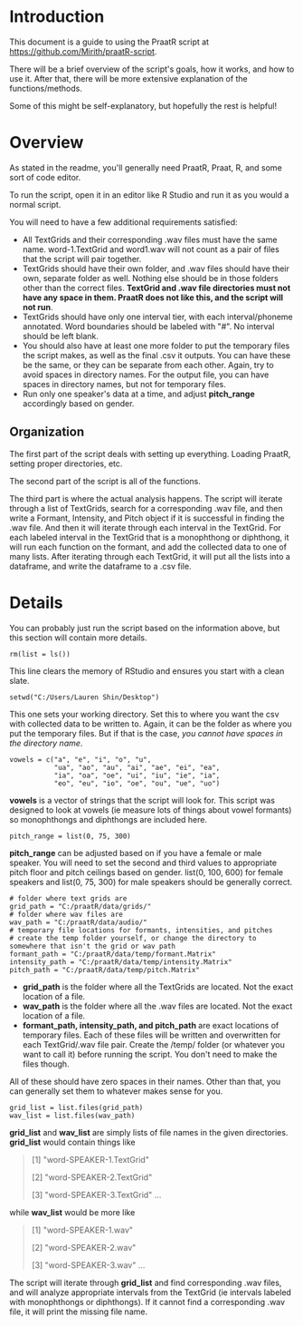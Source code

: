 

# Introduction

This document is a guide to using the PraatR script at https://github.com/Mirith/praatR-script.  



There will be a brief overview of the script's goals, how it works, and how to use it.  After that, there will be more extensive explanation of the functions/methods.  



Some of this might be self-explanatory, but hopefully the rest is helpful!  

# Overview

As stated in the readme, you'll generally need PraatR, Praat, R, and some sort of code editor.  



To run the script, open it in an editor like R Studio and run it as you would a normal script.  



You will need to have a few additional requirements satisfied:

* All TextGrids and their corresponding .wav files must have the same name.  word-1.TextGrid and word1.wav will not count as a pair of files that the script will pair together.  
* TextGrids should have their own folder, and .wav files should have their own, separate folder as well.  Nothing else should be in those folders other than the correct files.  **TextGrid and .wav file directories must not have any space in them.  PraatR does not like this, and the script will not run**.  
* TextGrids should have only one interval tier, with each interval/phoneme annotated.  Word boundaries should be labeled with "#".  No interval should be left blank.  
* You should also have at least one more folder to put the temporary files the script makes, as well as the final .csv it outputs.  You can have these be the same, or they can be separate from each other.  Again, try to avoid spaces in directory names.  For the output file, you can have spaces in directory names, but not for temporary files.  
* Run only one speaker's data at a time, and adjust **pitch_range** accordingly based on gender.  

## Organization

The first part of the script deals with setting up everything.  Loading PraatR, setting proper directories, etc.  

The second part of the script is all of the functions.  

The third part is where the actual analysis happens.  The script will iterate through a list of TextGrids, search for a corresponding .wav file, and then write a Formant, Intensity, and Pitch object if it is successful in finding the .wav file.  And then it will iterate through each interval in the TextGrid.  For each labeled interval in the TextGrid that is a monophthong or diphthong, it will run each function on the formant, and add the collected data to one of many lists.  After iterating through each TextGrid, it will put all the lists into a dataframe, and write the dataframe to a .csv file.  

# Details



You can probably just run the script based on the information above, but this section will contain more details.  



```
rm(list = ls())
```
This line clears the memory of RStudio and ensures you start with a clean slate.  



```
setwd("C:/Users/Lauren Shin/Desktop")
```

This one sets your working directory.  Set this to where you want the csv with collected data to be written to.  Again, it can be the folder as where you put the temporary files.  But if that is the case, *you cannot have spaces in the directory name*.  



```
vowels = c("a", "e", "i", "o", "u", 
           "ua", "ao", "au", "ai", "ae", "ei", "ea", 
           "ia", "oa", "oe", "ui", "iu", "ie", "ia",
           "eo", "eu", "io", "oe", "ou", "ue", "uo") 
```

**vowels** is a vector of strings that the script will look for.  This script was designed to look at vowels (ie measure lots of things about vowel formants) so monophthongs and diphthongs are included here.  



```
pitch_range = list(0, 75, 300)
```

**pitch_range** can be adjusted based on if you have a female or male speaker.  You will need to set the second and third values to appropriate pitch floor and pitch ceilings based on gender.  list(0, 100, 600)  for female speakers and list(0, 75, 300)  for male speakers should be generally correct.  



```
# folder where text grids are
grid_path = "C:/praatR/data/grids/" 
# folder where wav files are
wav_path = "C:/praatR/data/audio/"
# temporary file locations for formants, intensities, and pitches
# create the temp folder yourself, or change the directory to somewhere that isn't the grid or wav path
formant_path = "C:/praatR/data/temp/formant.Matrix"
intensity_path = "C:/praatR/data/temp/intensity.Matrix"
pitch_path = "C:/praatR/data/temp/pitch.Matrix"
```

* **grid_path** is the folder where all the TextGrids are located.  Not the exact location of a file.  
* **wav_path** is the folder where all the .wav files are located.  Not the exact location of a file.  
* **formant_path, intensity_path, and pitch_path** are exact locations of temporary files.  Each of these files will be written and overwritten for each TextGrid/.wav file pair.  Create the /temp/ folder (or whatever you want to call it) before running the script.  You don't need to make the files though.  

All of these should have zero spaces in their names.  Other than that, you can generally set them to whatever makes sense for you.  



```
grid_list = list.files(grid_path)
wav_list = list.files(wav_path)
```

**grid_list** and **wav_list** are simply lists of file names in the given directories.  **grid_list** would contain things like 

>  [1] "word-SPEAKER-1.TextGrid"   
>
>  [2] "word-SPEAKER-2.TextGrid"   
>
>  [3] "word-SPEAKER-3.TextGrid"  ... 

while **wav_list** would be more like

>  [1] "word-SPEAKER-1.wav"   
>
>  [2] "word-SPEAKER-2.wav"    
>
> [3] "word-SPEAKER-3.wav"  ... 

The script will iterate through **grid_list** and find corresponding .wav files, and will analyze appropriate intervals from the TextGrid (ie intervals labeled with monophthongs or diphthongs).  If it cannot find a corresponding .wav file, it will print the missing file name.  